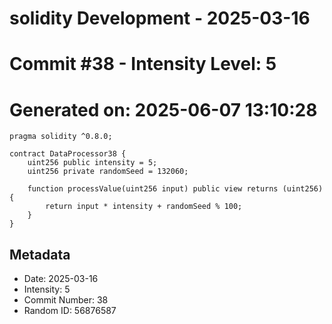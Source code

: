 ﻿# solidity Development - 2025-03-16
# Commit #38 - Intensity Level: 5
# Generated on: 2025-06-07 13:10:28
```solidity
pragma solidity ^0.8.0;

contract DataProcessor38 {
    uint256 public intensity = 5;
    uint256 private randomSeed = 132060;

    function processValue(uint256 input) public view returns (uint256) {
        return input * intensity + randomSeed % 100;
    }
}
```
## Metadata
- Date: 2025-03-16
- Intensity: 5
- Commit Number: 38
- Random ID: 56876587
